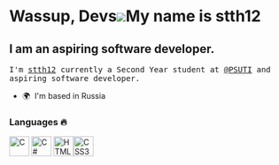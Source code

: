 Wassup, Devs![](https://user-images.githubusercontent.com/18350557/176309783-0785949b-9127-417c-8b55-ab5a4333674e.gif)My name is stth12
==============================================================================================================================

I am an aspiring software developer.
------------------------------------
<p align="left">
 <samp>
    I'm <a href="https://github.com/SlippyDogg/">stth12</a> currently a Second Year student at <a href="https://www.psuti.ru/">@PSUTI</a> and aspiring software developer.
  </samp>

* 🌍  I'm based in Russia
</p>

### Languages :fire:

<p align="left">
<a href="https://docs.microsoft.com/en-us/cpp/?view=msvc-170" target="_blank" rel="noreferrer"><img src="https://raw.githubusercontent.com/danielcranney/readme-generator/main/public/icons/skills/c-colored.svg" width="36" height="36" alt="C" /></a>
 <a href="https://docs.microsoft.com/en-us/cpp/?view=msvc-170" target="_blank" rel="noreferrer"><img src="https://raw.githubusercontent.com/danielcranney/readme-generator/main/public/icons/skills/csharp-colored.svg" width="36" height="36" alt="C#"/></a>
 <a href="https://developer.mozilla.org/en-US/docs/Glossary/HTML5" target="_blank" rel="noreferrer"><img src="https://raw.githubusercontent.com/danielcranney/readme-generator/main/public/icons/skills/html5-colored.svg" width="36" height="36" alt="HTML5" /></a><a href="https://www.w3.org/TR/CSS/#css" target="_blank" rel="noreferrer"><img src="https://raw.githubusercontent.com/danielcranney/readme-generator/main/public/icons/skills/css3-colored.svg" width="36" height="36" alt="CSS3" /></a>
</p>
